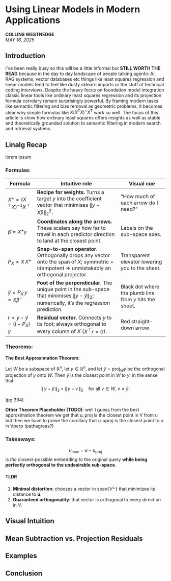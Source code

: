# Using Linear Models in Modern Applications

**COLLINS WESTNEDGE**  
*MAY 16, 2025*

## Introduction
I've been really busy so this will be a little informal but **STILL WORTH THE READ** because in the day to day landscape of people talking agentic AI, RAG systems, vector databases etc things like least squares regression and linear models tend to feel like dusty sklearn imports or the stuff of technical coding interviews. Despite the heavy focus on foundation model integration classic linear tools like ordinary least squares regression and its projection formula corrolary remain surprisingly powerful. By framing modern tasks like semantic filtering and bias removal as geometric problems, it becomes clear why simple formulas like $X(X^{\mathsf T}X)^{+}X^{\mathsf T}$ work so well. The focus of this article is show how ordinary least squares offers insights as well as stable and theoretically grounded solution to semantic filtering in modern search and retrieval systems. 

## Linalg Recap
lorem ipsum

### Formulas:

| Formula                                                                                                 | Intuitive role                                                                                                                                          | Visual cue                                              |
| ------------------------------------------------------------------------------------------------------- | ------------------------------------------------------------------------------------------------------------------------------------------------------- | ------------------------------------------------------- |
| $X^{+} = (X^{\!\top}X)^{-1}X^{\!\top}$ | **Recipe for weights.** Turns a target $y$ into the coefficient vector that minimises $\lVert y-X\beta\rVert_2^2$.                                      | “How much of each arrow do I need?”                     |
| $\hat{\beta}=X^{+}y$                                                                                    | **Coordinates along the arrows.** These scalars say how far to travel in each predictor direction to land at the closest point.                         | Labels on the sub-space axes.                           |
| $P_X = X\,X^{+}$                                                                                        | **Snap-to-span operator.** Orthogonally drops any vector onto the span of $X$; symmetric + idempotent ⇒ unmistakably an orthogonal projector.           | Transparent elevator lowering you to the sheet.         |
| $\hat y = P_X\,y = X\hat{\beta}$                                                                        | **Foot of the perpendicular.** The unique point in the sub-space that minimises $\lVert y-\hat y\rVert_2$; numerically, it’s the regression prediction. | Black dot where the plumb line from $y$ hits the sheet. |
| $r = y-\hat y = (I-P_X)\,y$                                                                             | **Residual vector.** Connects $y$ to its foot; always orthogonal to every column of $X$ ($X^{\!\top}r=0$).                                                  | Red straight-down arrow.                                |

### Theorems:
**The Best Approximation Theorem:**

Let $W$ be a subspace of $\mathbb{R}^{n}$, let $y \in \mathbb{R}^{n}$, and let 
$\widehat{y} = \operatorname{proj}_{W} y$ be the orthogonal projection of $y$ onto $W$.
Then $\widehat{y}$ is the closest point in $W$ to $y$; in the sense that
$$
  \|\,y - \widehat{y}\,\|_2 
  \;<\; 
  \|\,y - v\,\|_2 
  \quad\text{for all } v \in W,\; v \neq \widehat{y}.
$$

(pg 394)

**Other Theorem Placeholder (TODO)**:
well I guess from the best approximation theorem we get that u_proj is the closest point in V from u but then we have to prove the corollary that u-uproj is the closest point to u in Vperp (pathagreas?)
### Takeaways:

$$
u_{\text{new}} = u-u_{\text{proj}}
$$
is *the* closest-possible embedding to the original query **while being perfectly orthogonal to the undesirable sub-space**.

#### TLDR

1. **Minimal distortion**: chooses a vector in $\mathrm{span}\{V^\perp\}$ that minimizes its distance to $\mathbf{u}$.
2. **Guaranteed orthogonality**: that vector is orthogonal to every direction in $V$.

## Visual Intuition
## Mean Subtraction vs. Projection Residuals
## Examples
## Conclusion